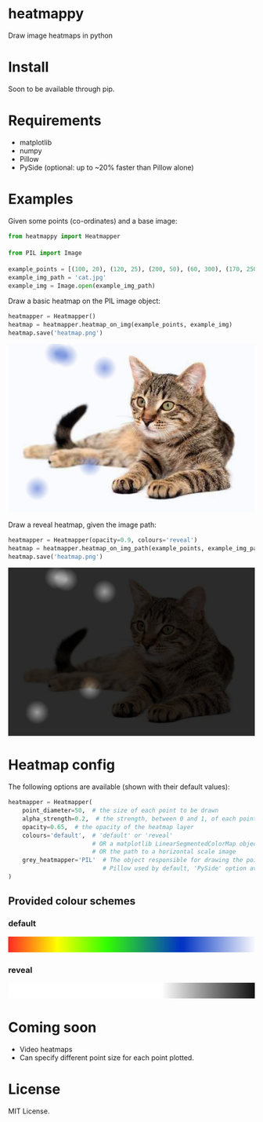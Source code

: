 # heatmappy
Draw image heatmaps in python

# Install

Soon to be available through pip.

# Requirements

- matplotlib
- numpy
- Pillow
- PySide (optional: up to ~20% faster than Pillow alone)

# Examples

Given some points (co-ordinates) and a base image:

```python
from heatmappy import Heatmapper

from PIL import Image

example_points = [(100, 20), (120, 25), (200, 50), (60, 300), (170, 250)]
example_img_path = 'cat.jpg'
example_img = Image.open(example_img_path)
```

Draw a basic heatmap on the PIL image object:

```python
heatmapper = Heatmapper()
heatmap = heatmapper.heatmap_on_img(example_points, example_img)
heatmap.save('heatmap.png')
```
![default cat](/examples/default-cat.png?raw=true)

Draw a reveal heatmap, given the image path:

```python
heatmapper = Heatmapper(opacity=0.9, colours='reveal')
heatmap = heatmapper.heatmap_on_img_path(example_points, example_img_path)
heatmap.save('heatmap.png')
```
![reveal cat](/examples/reveal-cat.png?raw=true)

# Heatmap config

The following options are available (shown with their default values):

```python
heatmapper = Heatmapper(
    point_diameter=50,  # the size of each point to be drawn
    alpha_strength=0.2,  # the strength, between 0 and 1, of each point to be drawn
    opacity=0.65,  # the opacity of the heatmap layer
    colours='default',  # 'default' or 'reveal'
                        # OR a matplotlib LinearSegmentedColorMap object 
                        # OR the path to a horizontal scale image
    grey_heatmapper='PIL'  # The object responsible for drawing the points
                           # Pillow used by default, 'PySide' option available if installed
)
```

## Provided colour schemes

### default

![default colour scheme](/src/assets/default.png?raw=true)

### reveal

![reveal colour scheme](/src/assets/reveal.png?raw=true)


# Coming soon

- Video heatmaps
- Can specify different point size for each point plotted.


# License

MIT License.
